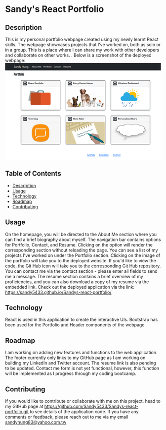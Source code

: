 # Sandy's React Portfolio
  
  ## Description
  This is my personal portfolio webpage created using my newly learnt React skills. The webpage showcases projects that I've worked on, both as solo or in a group. This is a place where I can share my work with other developers and collaborate on other works. . 
  Below is a screenshot of the deployed webpage:
  ![alt="portfolio"](./src/images/portfolio.png)

  ## Table of Contents
  - [Description](#description)
  - [Usage](#usage)
  - [Technology](#technology)
  - [Roadmap](#roadmap)
  - [Contributing](#contributing)
 
  ## Usage
  On the homepage, you will be directed to the About Me section where you can find a brief biography about myself. The navigation bar contains options for Portfolio, Contact, and Resume. 
  Clicking on the option will render the corresponding section without reloading the page. You can see a list of my projects I've worked on under the Portfolio section. Clicking on the image of the portfolio will take you to the deployed website. If you'd like to view the code, the Git Hub icon will take you to the corresponding Git Hub repository. You can contact me via the contact section - please enter all fields to send me a message. The resume section contains a brief overview of my proficiencies, and you can also download a copy of my resume via the embedded link.
 Check out the deployed application via the link: https://sandy5433.github.io/Sandys-react-portfolio/
  ## Technology
  React is used in this application to create the interactive UIs. Bootstrap has been used for the Portfolio and Header components of the webpage  
  ## Roadmap
  I am working on adding new features and functions to the web application. The footer currently only links to my GitHub page as I am working on building my LinkedIn and Twitter account. The resume link is also pending to be updated. Contact me form is not yet functional, however, this function will be implemented as I progress through my coding bootcamp. 
  
  ## Contributing
  If you would like to contribute or collaborate with me on this project, head to my GitHub page at https://github.com/Sandy5433/Sandys-react-portfolio.git to see details of the application code. If you have any comments or feedback, please reach out to me via my email sandyhung83@yahoo.com.tw  
